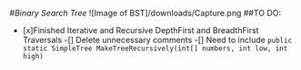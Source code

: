 #*Binary Search Tree*
![Image of BST]/downloads/Capture.png
##TO DO:
- [x]Finished Iterative and Recursive DepthFirst and BreadthFirst Traversals
-[] Delete unnecessary comments
-[] Need to include `public static SimpleTree MakeTreeRecursively(int[] numbers, int low, int high)`

